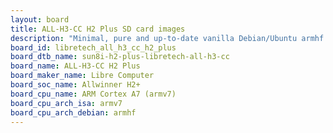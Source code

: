 ```yaml
---
layout: board
title: ALL-H3-CC H2 Plus SD card images
description: "Minimal, pure and up-to-date vanilla Debian/Ubuntu armhf SD card images for ALL-H3-CC H2 Plus by Libre Computer, SoC: Allwinner H2+, CPU ISA: armv7"
board_id: libretech_all_h3_cc_h2_plus
board_dtb_name: sun8i-h2-plus-libretech-all-h3-cc
board_name: ALL-H3-CC H2 Plus
board_maker_name: Libre Computer
board_soc_name: Allwinner H2+
board_cpu_name: ARM Cortex A7 (armv7)
board_cpu_arch_isa: armv7
board_cpu_arch_debian: armhf
---
```

